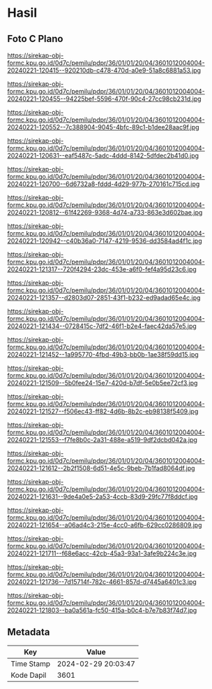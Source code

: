 # Hasil

## Foto C Plano

https://sirekap-obj-formc.kpu.go.id/0d7c/pemilu/pdpr/36/01/01/20/04/3601012004004-20240221-120415--920210db-c478-470d-a0e9-51a8c6881a53.jpg

https://sirekap-obj-formc.kpu.go.id/0d7c/pemilu/pdpr/36/01/01/20/04/3601012004004-20240221-120455--94225bef-5596-470f-90c4-27cc98cb231d.jpg

https://sirekap-obj-formc.kpu.go.id/0d7c/pemilu/pdpr/36/01/01/20/04/3601012004004-20240221-120552--7c388904-9045-4bfc-89c1-b1dee28aac9f.jpg

https://sirekap-obj-formc.kpu.go.id/0d7c/pemilu/pdpr/36/01/01/20/04/3601012004004-20240221-120631--eaf5487c-5adc-4ddd-8142-5dfdec2b41d0.jpg

https://sirekap-obj-formc.kpu.go.id/0d7c/pemilu/pdpr/36/01/01/20/04/3601012004004-20240221-120700--6d6732a8-fddd-4d29-977b-270161c715cd.jpg

https://sirekap-obj-formc.kpu.go.id/0d7c/pemilu/pdpr/36/01/01/20/04/3601012004004-20240221-120812--61f42269-9368-4d74-a733-863e3d602bae.jpg

https://sirekap-obj-formc.kpu.go.id/0d7c/pemilu/pdpr/36/01/01/20/04/3601012004004-20240221-120942--c40b36a0-7147-4219-9536-dd3584ad4f1c.jpg

https://sirekap-obj-formc.kpu.go.id/0d7c/pemilu/pdpr/36/01/01/20/04/3601012004004-20240221-121317--720f4294-23dc-453e-a6f0-fef4a95d23c6.jpg

https://sirekap-obj-formc.kpu.go.id/0d7c/pemilu/pdpr/36/01/01/20/04/3601012004004-20240221-121357--d2803d07-2851-43f1-b232-ed9adad65e4c.jpg

https://sirekap-obj-formc.kpu.go.id/0d7c/pemilu/pdpr/36/01/01/20/04/3601012004004-20240221-121434--0728415c-7df2-46f1-b2e4-faec42da57e5.jpg

https://sirekap-obj-formc.kpu.go.id/0d7c/pemilu/pdpr/36/01/01/20/04/3601012004004-20240221-121452--1a995770-4fbd-49b3-bb0b-1ae38f59dd15.jpg

https://sirekap-obj-formc.kpu.go.id/0d7c/pemilu/pdpr/36/01/01/20/04/3601012004004-20240221-121509--5b0fee24-15e7-420d-b7df-5e0b5ee72cf3.jpg

https://sirekap-obj-formc.kpu.go.id/0d7c/pemilu/pdpr/36/01/01/20/04/3601012004004-20240221-121527--f506ec43-ff82-4d6b-8b2c-eb98138f5409.jpg

https://sirekap-obj-formc.kpu.go.id/0d7c/pemilu/pdpr/36/01/01/20/04/3601012004004-20240221-121553--f7fe8b0c-2a31-488e-a519-9df2dcbd042a.jpg

https://sirekap-obj-formc.kpu.go.id/0d7c/pemilu/pdpr/36/01/01/20/04/3601012004004-20240221-121612--2b2f1508-6d51-4e5c-9beb-7b1fad8064df.jpg

https://sirekap-obj-formc.kpu.go.id/0d7c/pemilu/pdpr/36/01/01/20/04/3601012004004-20240221-121631--9de4a0e5-2a53-4ccb-83d9-29fc77f8ddcf.jpg

https://sirekap-obj-formc.kpu.go.id/0d7c/pemilu/pdpr/36/01/01/20/04/3601012004004-20240221-121654--a06ad4c3-215e-4cc0-a6fb-629cc0286809.jpg

https://sirekap-obj-formc.kpu.go.id/0d7c/pemilu/pdpr/36/01/01/20/04/3601012004004-20240221-121711--f68e6acc-42cb-45a3-93a1-3afe9b224c3e.jpg

https://sirekap-obj-formc.kpu.go.id/0d7c/pemilu/pdpr/36/01/01/20/04/3601012004004-20240221-121736--7d15714f-782c-4661-857d-d7445a6401c3.jpg

https://sirekap-obj-formc.kpu.go.id/0d7c/pemilu/pdpr/36/01/01/20/04/3601012004004-20240221-121803--ba0a561a-fc50-415a-b0c4-b7e7b83f74d7.jpg


## Metadata

| Key        | Value               |
| ---------- | ------------------- |
| Time Stamp | 2024-02-29 20:03:47 |
| Kode Dapil | 3601                |



